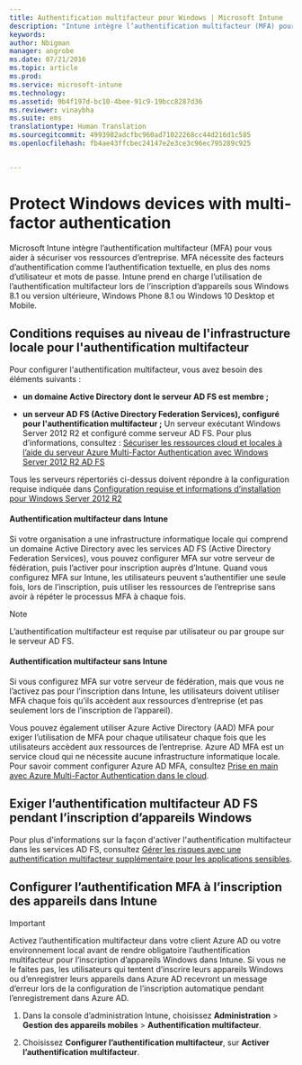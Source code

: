 ```yaml
---
title: Authentification multifacteur pour Windows | Microsoft Intune
description: "Intune intègre l’authentification multifacteur (MFA) pour vous aider à sécuriser vos ressources d’entreprise."
keywords: 
author: Nbigman
manager: angrobe
ms.date: 07/21/2016
ms.topic: article
ms.prod: 
ms.service: microsoft-intune
ms.technology: 
ms.assetid: 9b4f197d-bc10-4bee-91c9-19bcc8287d36
ms.reviewer: vinaybha
ms.suite: ems
translationtype: Human Translation
ms.sourcegitcommit: 4993982adcfbc960ad71022268cc44d216d1c585
ms.openlocfilehash: fb4ae43ffcbec24147e2e3ce3c96ec795289c925


---
```


# Protect Windows devices with multi-factor authentication
Microsoft Intune intègre l’authentification multifacteur (MFA) pour vous aider à sécuriser vos ressources d’entreprise. MFA nécessite des facteurs d’authentification comme l’authentification textuelle, en plus des noms d’utilisateur et mots de passe. Intune prend en charge l’utilisation de l’authentification multifacteur lors de l’inscription d’appareils sous Windows 8.1 ou version ultérieure, Windows Phone 8.1 ou Windows 10 Desktop et Mobile.

## Conditions requises au niveau de l'infrastructure locale pour l'authentification multifacteur
Pour configurer l'authentification multifacteur, vous avez besoin des éléments suivants :

-   **un domaine Active Directory dont le serveur AD FS est membre ;**

-   **un serveur AD FS (Active Directory Federation Services), configuré pour l'authentification multifacteur ;** Un serveur exécutant Windows Server 2012 R2 et configuré comme serveur AD FS. Pour plus d’informations, consultez : [Sécuriser les ressources cloud et locales à l’aide du serveur Azure Multi-Factor Authentication avec Windows Server 2012 R2 AD FS](https://azure.microsoft.com/en-us/documentation/articles/multi-factor-authentication-get-started-adfs-w2k12/)

Tous les serveurs répertoriés ci-dessus doivent répondre à la configuration requise indiquée dans [Configuration requise et informations d’installation pour Windows Server 2012 R2](http://technet.microsoft.com/library/dn303418.aspx)

#### Authentification multifacteur dans Intune
Si votre organisation a une infrastructure informatique locale qui comprend un domaine Active Directory avec les services AD FS (Active Directory Federation Services), vous pouvez configurer MFA sur votre serveur de fédération, puis l’activer pour inscription auprès d’Intune. Quand vous configurez MFA sur Intune, les utilisateurs peuvent s’authentifier une seule fois, lors de l’inscription, puis utiliser les ressources de l’entreprise sans avoir à répéter le processus MFA à chaque fois.

>[!NOTE]
>L’authentification multifacteur est requise par utilisateur ou par groupe sur le serveur AD FS.  

#### Authentification multifacteur sans Intune
Si vous configurez MFA sur votre serveur de fédération, mais que vous ne l’activez pas pour l’inscription dans Intune, les utilisateurs doivent utiliser MFA chaque fois qu’ils accèdent aux ressources d’entreprise (et pas seulement lors de l’inscription de l’appareil).

Vous pouvez également utiliser Azure Active Directory (AAD) MFA pour exiger l’utilisation de MFA pour chaque utilisateur chaque fois que les utilisateurs accèdent aux ressources de l’entreprise. Azure AD MFA est un service cloud qui ne nécessite aucune infrastructure informatique locale. Pour savoir comment configurer Azure AD MFA, consultez [Prise en main avec Azure Multi-Factor Authentication dans le cloud](https://azure.microsoft.com/en-us/documentation/articles/multi-factor-authentication-get-started-cloud/).

## Exiger l’authentification multifacteur AD FS pendant l’inscription d’appareils Windows
Pour plus d'informations sur la façon d'activer l'authentification multifacteur dans les services AD FS, consultez [Gérer les risques avec une authentification multifacteur supplémentaire pour les applications sensibles](http://technet.microsoft.com/library/dn280949.aspx).

## Configurer l’authentification MFA à l’inscription des appareils dans Intune
>[!Important]  
>Activez l’authentification multifacteur dans votre client Azure AD ou votre environnement local avant de rendre obligatoire l’authentification multifacteur pour l’inscription d’appareils Windows dans Intune. Si vous ne le faites pas, les utilisateurs qui tentent d’inscrire leurs appareils Windows ou d’enregistrer leurs appareils dans Azure AD recevront un message d’erreur lors de la configuration de l’inscription automatique pendant l’enregistrement dans Azure AD.

1.  Dans la console d’administration Intune, choisissez **Administration** &gt; **Gestion des appareils mobiles** &gt; **Authentification multifacteur**.

2.  Choisissez **Configurer l’authentification multifacteur**, sur **Activer l’authentification multifacteur**.



<!--HONumber=Aug16_HO3-->


